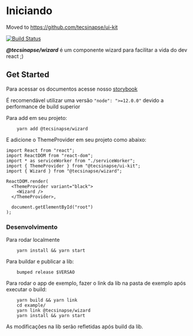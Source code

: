 # Iniciando

Moved to https://github.com/tecsinapse/ui-kit

[![Build Status](https://travis-ci.org/tecsinapse/wizard.svg?branch=master)](https://travis-ci.org/tecsinapse/wizard)


***@tecsinapse/wizard*** é um componente wizard para facilitar a vida do dev react ;)

## Get Started

Para acessar os documentos acesse nosso [storybook](https://github.com/tecsinapse/wizard)

É recomendável utilizar uma versão `"node": ">=12.0.0"` devido a performance de build superior

Para add em seu projeto:
```
    yarn add @tecsinapse/wizard
```

E adicione o ThemeProvider em seu projeto como abaixo:

```
import React from "react";
import ReactDOM from "react-dom";
import * as serviceWorker from "./serviceWorker";
import { ThemeProvider } from "@tecsinapse/ui-kit";
import { Wizard } from "@tecsinapse/wizard";

ReactDOM.render(
  <ThemeProvider variant="black">
    <Wizard />
  </ThemeProvider>,

  document.getElementById("root")
);
```

### Desenvolvimento

Para rodar localmente
```
    yarn install && yarn start
```

Para buildar e publicar a lib:
```
    bumped release $VERSAO
```

Para rodar o app de exemplo, fazer o link da lib na pasta de exemplo após executar o build:
```
    yarn build && yarn link
    cd example/
    yarn link @tecsinapse/wizard
    yarn install && yarn start
```

As modificações na lib serão refletidas após build da lib.

